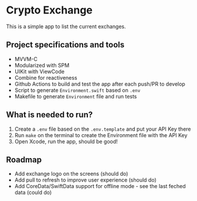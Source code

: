 # Crypto Exchange

This is a simple app to list the current exchanges.

## Project specifications and tools

- MVVM-C
- Modularized with SPM
- UIKit with ViewCode
- Combine for reactiveness
- Github Actions to build and test the app after each push/PR to develop
- Script to generate `Environment.swift` based on `.env`
- Makefile to generate `Environment` file and run tests

## What is needed to run?

1. Create a `.env` file based on the `.env.template` and put your API Key there
2. Run `make` on the terminal to create the Environment file with the API Key
3. Open Xcode, run the app, should be good!

## Roadmap

- Add exchange logo on the screens (should do)
- Add pull to refresh to improve user experience (should do)
- Add CoreData/SwiftData support for offline mode - see the last feched data (could do)